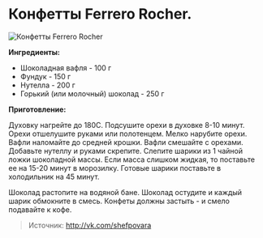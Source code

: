 # Конфетты Ferrero Rocher.
![Конфетты Ferrero Rocher](/images/Kulinar/Desert/konfety-FR.jpg 'Конфетты Ferrero Rocher')

**Ингредиенты:**

- Шоколадная вафля - 100 г
- Фундук - 150 г
- Нутелла - 200 г
- Горький (или молочный) шоколад - 250 г

**Приготовление:**

Духовку нагрейте до 180C. Подсушите орехи в духовке 8-10 минут. Орехи отшелушите руками или полотенцем. Мелко нарубите орехи. Вафли наломайте до средней крошки. Вафли смешайте с орехами. Добавьте нутеллу и руками скрепите. Слепите шарики из 1 чайной ложки шоколадной массы. Если масса слишком жидкая, то поставьте ее на 15-20 минут в морозилку. Готовые шарики поставьте в холодильник на 45 минут.

Шоколад растопите на водяной бане. Шоколад остудите и каждый шарик обмокните в смесь. Конфеты должны застыть - и смело подавайте к кофе.

> Источник: http://vk.com/shefpovara

